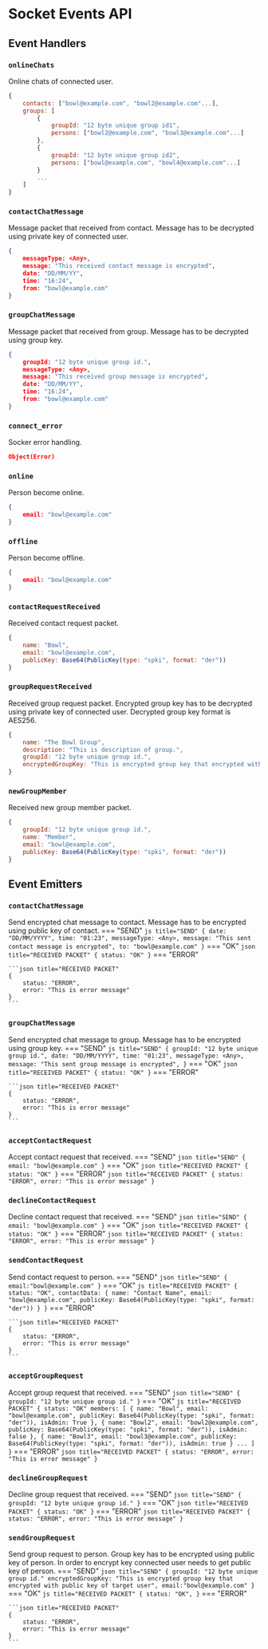 # Socket Events API
## **Event Handlers**
### **``onlineChats``**
Online chats of connected user.
```js title="RECEIVED PACKET"
{
    contacts: ["bowl@example.com", "bowl2@example.com"...],
    groups: [
        {
            groupId: "12 byte unique group id1",
            persons: ["bowl2@example.com", "bowl3@example.com"...]
        },
        {
            groupId: "12 byte unique group id2",
            persons: ["bowl@example.com", "bowl4@example.com"...]
        }
        ...
    ]
}
```
### **``contactChatMessage``**
Message packet that received from contact. Message has to be decrypted using private key of connected user.
```json title="RECEIVED PACKET"
{
    messageType: <Any>,
    message: "This received contact message is encrypted",
    date: "DD/MM/YY",
    time: "16:24",
    from: "bowl@example.com"
}
```
### **``groupChatMessage``**
Message packet that received from group. Message has to be decrypted using group key.
```json title="RECEIVED PACKET"
{
    groupId: "12 byte unique group id.",
    messageType: <Any>,
    message: "This received group message is encrypted",
    date: "DD/MM/YY",
    time: "16:24",
    from: "bowl@example.com"
}
```
### **``connect_error``**
Socker error handling.
```json title="RECEIVED PACKET"
Object(Error)
```
### **``online``**
Person become online.
```json title="RECEIVED PACKET"
{
    email: "bowl@example.com"
}
```
### **``offline``**
Person become offline.
```json title="RECEIVED PACKET"
{
    email: "bowl@example.com"
}
```
### **``contactRequestReceived``**
Received contact request packet.
```js title="RECEIVED PACKET"
{
    name: "Bowl",
    email: "bowl@example.com",
    publicKey: Base64(PublicKey(type: "spki", format: "der"))
}
```
### **``groupRequestReceived``**
Received group request packet. Encrypted group key has to be decrypted using private key of connected user. Decrypted group key format is AES256.
```js title="RECEIVED PACKET"
{
    name: "The Bowl Group",
    description: "This is description of group.",
    groupId: "12 byte unique group id.",
    encryptedGroupKey: "This is encrypted group key that encrypted with public key of connected user"
}
```
### **``newGroupMember``**
Received new group member packet.
```js title="RECEIVED PACKET"
{
    groupId: "12 byte unique group id.",
    name: "Member",
    email: "bowl@example.com",
    publicKey: Base64(PublicKey(type: "spki", format: "der"))
}
```
## **Event Emitters**
### **``contactChatMessage``**
Send encrypted chat message to contact. Message has to be encrypted using public key of contact.
=== "SEND"
    ``` js title="SEND"
    {
        date: "DD/MM/YYYY",
        time: "01:23",
        messageType: <Any>,
        message: "This sent contact message is encrypted",
        to: "bowl@example.com"
    }
    ```
=== "OK"
    ``` json title="RECEIVED PACKET"
    {
        status: "OK"
    }
    ```
=== "ERROR"

    ```json title="RECEIVED PACKET"
    {
        status: "ERROR",
        error: "This is error message"
    }
    ```
### **``groupChatMessage``**
Send encrypted chat message to group. Message has to be encrypted using group key.
=== "SEND"
    ``` js title="SEND"
    {
        groupId: "12 byte unique group id.",
        date: "DD/MM/YYYY",
        time: "01:23",
        messageType: <Any>,
        message: "This sent group message is encrypted",
    }
    ```
=== "OK"
    ``` json title="RECEIVED PACKET"
    {
        status: "OK"
    }
    ```
=== "ERROR"

    ```json title="RECEIVED PACKET"
    {
        status: "ERROR",
        error: "This is error message"
    }
    ```
### **``acceptContactRequest``**
Accept contact request that received.
=== "SEND"
    ``` json title="SEND"
    {
        email: "bowl@example.com"
    }
    ```
=== "OK"
    ``` json title="RECEIVED PACKET"
    {
        status: "OK"
    }
    ```
=== "ERROR"
    ```json title="RECEIVED PACKET"
    {
        status: "ERROR",
        error: "This is error message"
    }
    ```
### **``declineContactRequest``**
Decline contact request that received.
=== "SEND"
    ``` json title="SEND"
    {
        email: "bowl@example.com"
    }
    ```
=== "OK"
    ``` json title="RECEIVED PACKET"
    {
        status: "OK"
    }
    ```
=== "ERROR"
    ```json title="RECEIVED PACKET"
    {
        status: "ERROR",
        error: "This is error message"
    }
    ```
### **``sendContactRequest``**
Send contact request to person.
=== "SEND"
    ``` json title="SEND"
    {
        email:"bowl@example.com"
    }
    ```
=== "OK"
    ``` js title="RECEIVED PACKET"
    {
        status: "OK",
        contactData: {
            name: "Contact Name",
            email: "bowl@example.com",
            publicKey: Base64(PublicKey(type: "spki", format: "der"))
        }
    }
    ```
=== "ERROR"

    ```json title="RECEIVED PACKET"
    {
        status: "ERROR",
        error: "This is error message"
    }
    ```
### **``acceptGroupRequest``**
Accept group request that received.
=== "SEND"
    ``` json title="SEND"
    {
        groupId: "12 byte unique group id."
    }
    ```
=== "OK"
    ``` js title="RECEIVED PACKET"
    {
        status: "OK"
        members: [
            {
                name: "Bowl",
                email: "bowl@example.com",
                publicKey: Base64(PublicKey(type: "spki", format: "der")),
                isAdmin: True
            },
            {
                name: "Bowl2",
                email: "bowl2@example.com",
                publicKey: Base64(PublicKey(type: "spki", format: "der")),
                isAdmin: false
            },
            {
                name: "Bowl3",
                email: "bowl3@example.com",
                publicKey: Base64(PublicKey(type: "spki", format: "der")),
                isAdmin: true
            }
            ...
        ]
    }
    ```
=== "ERROR"
    ```json title="RECEIVED PACKET"
    {
        status: "ERROR",
        error: "This is error message"
    }
    ```
### **``declineGroupRequest``**
Decline group request that received.
=== "SEND"
    ``` json title="SEND"
    {
        groupId: "12 byte unique group id."
    }
    ```
=== "OK"
    ``` json title="RECEIVED PACKET"
    {
        status: "OK"
    }
    ```
=== "ERROR"
    ```json title="RECEIVED PACKET"
    {
        status: "ERROR",
        error: "This is error message"
    }
    ```
### **``sendGroupRequest``**
Send group request to person. Group key has to be encrypted using public key of person. In order to encrypt key connected user needs to get public key of person.
=== "SEND"
    ``` json title="SEND"
    {
        groupId: "12 byte unique group id."
        encryptedGroupKey: "This is encrypted group key that encrypted with public key of target user",
        email:"bowl@example.com"
    }
    ```
=== "OK"
    ``` js title="RECEIVED PACKET"
    {
        status: "OK",
    }
    ```
=== "ERROR"

    ```json title="RECEIVED PACKET"
    {
        status: "ERROR",
        error: "This is error message"
    }
    ```
